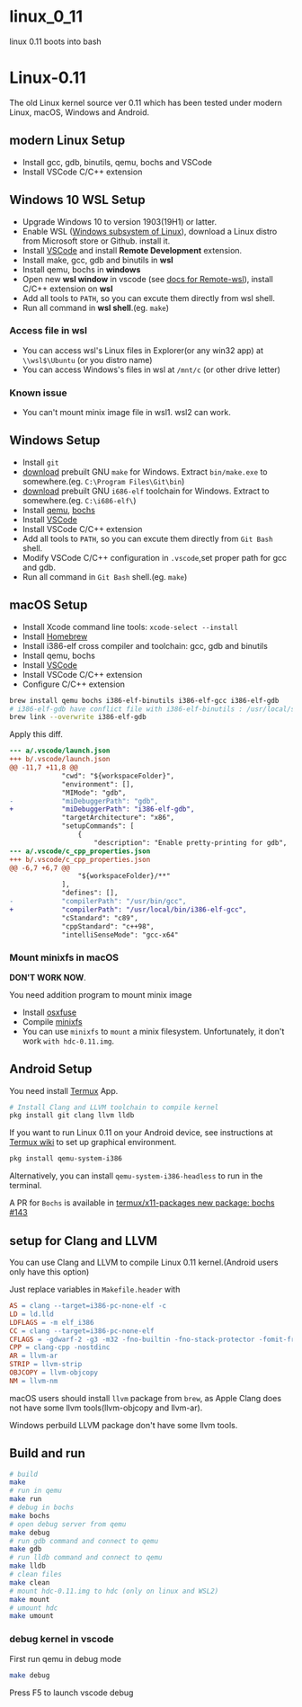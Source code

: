 # linux_0_11
linux 0.11 boots into bash


# Linux-0.11

The old Linux kernel source ver 0.11 which has been tested under modern Linux, macOS, Windows and Android.

## modern Linux Setup

* Install gcc, gdb, binutils, qemu, bochs and VSCode
* Install VSCode C/C++ extension

## Windows 10 WSL Setup

* Upgrade Windows 10 to version 1903(19H1) or latter.
* Enable WSL ([Windows subsystem of Linux](https://docs.microsoft.com/windows/wsl)), download a Linux distro from Microsoft store or Github. install it.
* Install [VSCode](https://code.visualstudio.com/) and install **Remote Development** extension.
* Install make, gcc, gdb and binutils in **wsl**
* Install qemu, bochs in **windows**
* Open new **wsl window** in vscode (see [docs for Remote-wsl](https://aka.ms/vscode-remote/wsl/getting-started)), install C/C++ extension on **wsl**
* Add all tools to `PATH`, so you can excute them directly from wsl shell.
* Run all command in **wsl shell**.(eg. `make`)

### Access file in wsl

* You can access wsl's Linux files in Explorer(or any win32 app) at `\\wsl$\Ubuntu` (or you distro name)
* You can access Windows's files in wsl at `/mnt/c` (or other drive letter)

### Known issue

* You can't mount minix image file in wsl1. wsl2 can work.

## Windows Setup

* Install `git`
* [download](https://sourceforge.net/projects/ezwinports/files/make-4.2.1-without-guile-w32-bin.zip/download) prebuilt GNU `make` for Windows. Extract `bin/make.exe` to somewhere.(eg. `C:\Program Files\Git\bin`)
* [download](https://github.com/lordmilko/i686-elf-tools/releases) prebuilt GNU `i686-elf` toolchain for Windows. Extract to somewhere.(eg. `C:\i686-elf\`)
* Install [qemu](https://qemu.weilnetz.de/), [bochs](https://sourceforge.net/projects/bochs/files/bochs/2.6.9/Bochs-2.6.9.exe/download)
* Install [VSCode](https://code.visualstudio.com/)
* Install VSCode C/C++ extension
* Add all tools to `PATH`, so you can excute them directly from `Git Bash` shell.
* Modify VSCode C/C++ configuration in `.vscode`,set proper path for gcc and gdb.
* Run all command in `Git Bash` shell.(eg. `make`)

## macOS Setup

* Install Xcode command line tools: `xcode-select --install`
* Install [Homebrew](https://brew.sh/)
* Install i386-elf cross compiler and toolchain: gcc, gdb and binutils
* Install qemu, bochs
* Install [VSCode](https://code.visualstudio.com/)
* Install VSCode C/C++ extension
* Configure C/C++ extension

```bash
brew install qemu bochs i386-elf-binutils i386-elf-gcc i386-elf-gdb
# i386-elf-gdb have conflict file with i386-elf-binutils : /usr/local/share/info/bfd.info
brew link --overwrite i386-elf-gdb
```

Apply this diff.

```diff
--- a/.vscode/launch.json
+++ b/.vscode/launch.json
@@ -11,7 +11,8 @@
             "cwd": "${workspaceFolder}",
             "environment": [],
             "MIMode": "gdb",
-            "miDebuggerPath": "gdb",
+            "miDebuggerPath": "i386-elf-gdb",
             "targetArchitecture": "x86",
             "setupCommands": [
                 {
                     "description": "Enable pretty-printing for gdb",
--- a/.vscode/c_cpp_properties.json
+++ b/.vscode/c_cpp_properties.json
@@ -6,7 +6,7 @@
                 "${workspaceFolder}/**"
             ],
             "defines": [],
-            "compilerPath": "/usr/bin/gcc",
+            "compilerPath": "/usr/local/bin/i386-elf-gcc",
             "cStandard": "c89",
             "cppStandard": "c++98",
             "intelliSenseMode": "gcc-x64"
```

### Mount minixfs in macOS

**DON'T WORK NOW**.

You need addition program to mount minix image

* Install [osxfuse](https://osxfuse.github.io/)
* Compile [minixfs](https://github.com/osxfuse/filesystems/tree/master/filesystems-c/unixfs/minixfs)
* You can use `minixfs` to `mount` a minix filesystem. Unfortunately, it don't work `with hdc-0.11.img`.

## Android Setup

You need install [Termux](https://wiki.termux.com/wiki/Main_Page) App.

```bash
# Install Clang and LLVM toolchain to compile kernel
pkg install git clang llvm lldb
```

If you want to run Linux 0.11 on your Android device, see instructions at [Termux wiki](https://wiki.termux.com/wiki/Graphical_Environment) to set up graphical environment.

```bash
pkg install qemu-system-i386
```

Alternatively, you can install `qemu-system-i386-headless` to run in the terminal.

A PR for `Bochs` is available in [termux/x11-packages new package: bochs #143](https://github.com/termux/x11-packages/pull/143)

## setup for Clang and LLVM

You can use Clang and LLVM to compile Linux 0.11 kernel.(Android users only have this option)

Just replace variables in `Makefile.header` with

```makefile
AS = clang --target=i386-pc-none-elf -c
LD = ld.lld
LDFLAGS = -m elf_i386
CC = clang --target=i386-pc-none-elf
CFLAGS = -gdwarf-2 -g3 -m32 -fno-builtin -fno-stack-protector -fomit-frame-pointer
CPP = clang-cpp -nostdinc
AR = llvm-ar
STRIP = llvm-strip
OBJCOPY = llvm-objcopy
NM = llvm-nm
```

macOS users should install `llvm` package from `brew`, as Apple Clang does not have some llvm tools(llvm-objcopy and llvm-ar).

Windows perbuild LLVM package don't have some llvm tools.

## Build and run

```bash
# build
make
# run in qemu
make run
# debug in bochs
make bochs
# open debug server from qemu
make debug
# run gdb command and connect to qemu
make gdb
# run lldb command and connect to qemu
make lldb
# clean files
make clean
# mount hdc-0.11.img to hdc (only on linux and WSL2)
make mount
# umount hdc
make umount
```

### debug kernel in vscode

First run qemu in debug mode

```bash
make debug
```

Press F5 to launch vscode debug
